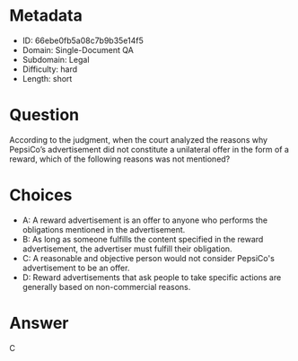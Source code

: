 # Metadata

- ID: 66ebe0fb5a08c7b9b35e14f5
- Domain: Single-Document QA
- Subdomain: Legal
- Difficulty: hard
- Length: short

# Question

According to the judgment, when the court analyzed the reasons why PepsiCo’s advertisement did not constitute a unilateral offer in the form of a reward, which of the following reasons was not mentioned?

# Choices

- A: A reward advertisement is an offer to anyone who performs the obligations mentioned in the advertisement.
- B: As long as someone fulfills the content specified in the reward advertisement, the advertiser must fulfill their obligation.
- C: A reasonable and objective person would not consider PepsiCo's advertisement to be an offer.
- D: Reward advertisements that ask people to take specific actions are generally based on non-commercial reasons.

# Answer

C
